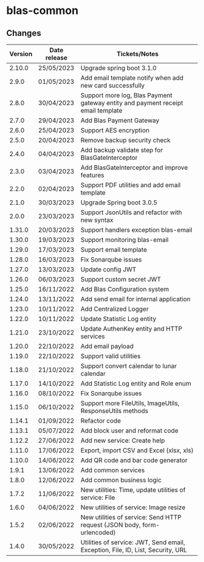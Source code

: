 # blas-common

## Changes

| Version | Date release | Tickets/Notes                                                                    |
|---------|--------------|----------------------------------------------------------------------------------|
| 2.10.0  | 25/05/2023   | Upgrade spring boot 3.1.0                                                        |
| 2.9.0   | 01/05/2023   | Add email template notify when add new card successfully                         |
| 2.8.0   | 30/04/2023   | Support more log, Blas Payment gateway entity and payment receipt email template |
| 2.7.0   | 29/04/2023   | Add Blas Payment Gateway                                                         |
| 2.6.0   | 25/04/2023   | Support AES encryption                                                           |
| 2.5.0   | 20/04/2023   | Remove backup security check                                                     |
| 2.4.0   | 04/04/2023   | Add backup validate step for BlasGateInterceptor                                 |
| 2.3.0   | 03/04/2023   | Add BlasGateInterceptor and improve features                                     |
| 2.2.0   | 02/04/2023   | Support PDF utilities and add email template                                     |
| 2.1.0   | 30/03/2023   | Upgrade Spring boot 3.0.5                                                        |
| 2.0.0   | 23/03/2023   | Support JsonUtils and refactor with new syntax                                   |
| 1.31.0  | 20/03/2023   | Support handlers exception blas-email                                            |
| 1.30.0  | 19/03/2023   | Support monitoring blas-email                                                    |
| 1.29.0  | 17/03/2023   | Support email template                                                           |
| 1.28.0  | 16/03/2023   | Fix Sonarqube issues                                                             |
| 1.27.0  | 13/03/2023   | Update config JWT                                                                |
| 1.26.0  | 06/03/2023   | Support custom secret JWT                                                        |
| 1.25.0  | 16/11/2022   | Add Blas Configuration system                                                    |
| 1.24.0  | 13/11/2022   | Add send email for internal application                                          |
| 1.23.0  | 10/11/2022   | Add Centralized Logger                                                           |
| 1.22.0  | 10/11/2022   | Update Statistic Log entity                                                      |
| 1.21.0  | 23/10/2022   | Update AuthenKey entity and HTTP services                                        |
| 1.20.0  | 22/10/2022   | Add email payload                                                                |
| 1.19.0  | 22/10/2022   | Support valid utilities                                                          |
| 1.18.0  | 21/10/2022   | Support convert calendar to lunar calendar                                       |
| 1.17.0  | 14/10/2022   | Add Statistic Log entity and Role enum                                           |
| 1.16.0  | 08/10/2022   | Fix Sonarqube issues                                                             |
| 1.15.0  | 06/10/2022   | Support more FileUtils, ImageUtils, ResponseUtils methods                        |
| 1.14.1  | 01/09/2022   | Refactor code                                                                    |
| 1.13.1  | 05/07/2022   | Add block user and reformat code                                                 |
| 1.12.2  | 27/06/2022   | Add new service: Create help                                                     |
| 1.11.0  | 17/06/2022   | Export, import CSV and Excel (xlsx, xls)                                         |
| 1.10.0  | 14/06/2022   | Add QR code and bar code generator                                               |
| 1.9.1   | 13/06/2022   | Add common services                                                              |
| 1.8.0   | 12/06/2022   | Add common business logic                                                        |
| 1.7.2   | 11/06/2022   | New utilities: Time, update utilities of service: File                           |
| 1.6.0   | 04/06/2022   | New utilities of service: Image resize                                           |
| 1.5.2   | 02/06/2022   | New utilities of service: Send HTTP request (JSON body, form-urlencoded)         |
| 1.4.0   | 30/05/2022   | Utilities of service: JWT, Send email, Exception, File, ID, List, Security, URL  |
